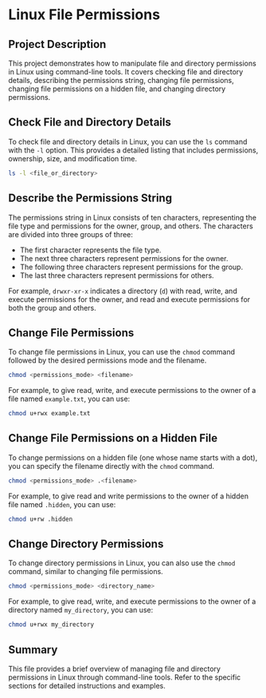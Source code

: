 # Linux File Permissions

## Project Description

This project demonstrates how to manipulate file and directory permissions in Linux using command-line tools. It covers checking file and directory details, describing the permissions string, changing file permissions, changing file permissions on a hidden file, and changing directory permissions.

## Check File and Directory Details

To check file and directory details in Linux, you can use the `ls` command with the `-l` option. This provides a detailed listing that includes permissions, ownership, size, and modification time.

```bash
ls -l <file_or_directory>
```

## Describe the Permissions String

The permissions string in Linux consists of ten characters, representing the file type and permissions for the owner, group, and others. The characters are divided into three groups of three:
- The first character represents the file type.
- The next three characters represent permissions for the owner.
- The following three characters represent permissions for the group.
- The last three characters represent permissions for others.

For example, `drwxr-xr-x` indicates a directory (`d`) with read, write, and execute permissions for the owner, and read and execute permissions for both the group and others.

## Change File Permissions

To change file permissions in Linux, you can use the `chmod` command followed by the desired permissions mode and the filename.

```bash
chmod <permissions_mode> <filename>
```

For example, to give read, write, and execute permissions to the owner of a file named `example.txt`, you can use:

```bash
chmod u+rwx example.txt
```

## Change File Permissions on a Hidden File

To change permissions on a hidden file (one whose name starts with a dot), you can specify the filename directly with the `chmod` command.

```bash
chmod <permissions_mode> .<filename>
```

For example, to give read and write permissions to the owner of a hidden file named `.hidden`, you can use:

```bash
chmod u+rw .hidden
```

## Change Directory Permissions

To change directory permissions in Linux, you can also use the `chmod` command, similar to changing file permissions.

```bash
chmod <permissions_mode> <directory_name>
```

For example, to give read, write, and execute permissions to the owner of a directory named `my_directory`, you can use:

```bash
chmod u+rwx my_directory
```

## Summary

This file provides a brief overview of managing file and directory permissions in Linux through command-line tools. Refer to the specific sections for detailed instructions and examples.
